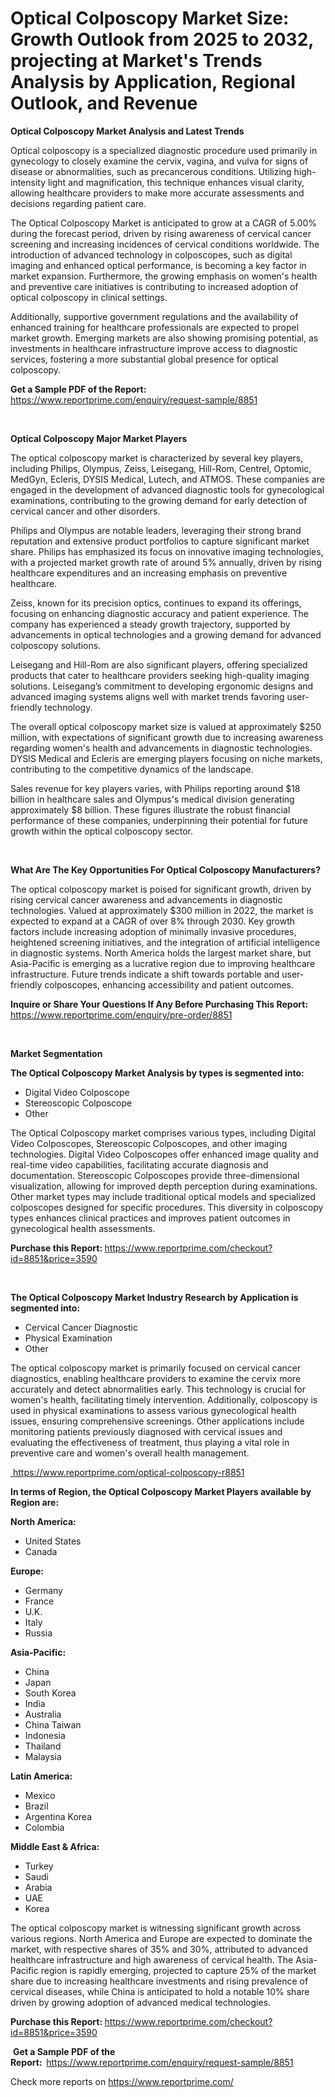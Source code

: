 <p><h1>Optical Colposcopy Market Size: Growth Outlook from 2025 to 2032, projecting at Market's Trends Analysis by Application, Regional Outlook, and Revenue</h1></p><p><strong>Optical Colposcopy Market Analysis and Latest Trends</strong></p>
<p><p>Optical colposcopy is a specialized diagnostic procedure used primarily in gynecology to closely examine the cervix, vagina, and vulva for signs of disease or abnormalities, such as precancerous conditions. Utilizing high-intensity light and magnification, this technique enhances visual clarity, allowing healthcare providers to make more accurate assessments and decisions regarding patient care.</p><p>The Optical Colposcopy Market is anticipated to grow at a CAGR of 5.00% during the forecast period, driven by rising awareness of cervical cancer screening and increasing incidences of cervical conditions worldwide. The introduction of advanced technology in colposcopes, such as digital imaging and enhanced optical performance, is becoming a key factor in market expansion. Furthermore, the growing emphasis on women's health and preventive care initiatives is contributing to increased adoption of optical colposcopy in clinical settings. </p><p>Additionally, supportive government regulations and the availability of enhanced training for healthcare professionals are expected to propel market growth. Emerging markets are also showing promising potential, as investments in healthcare infrastructure improve access to diagnostic services, fostering a more substantial global presence for optical colposcopy.</p></p>
<p><strong>Get a Sample PDF of the Report:&nbsp;</strong> <a href="https://www.reportprime.com/enquiry/request-sample/8851?utm_campaign=2945&utm_medium=2&utm_source=Github&utm_content=ia&utm_term=20032025&utm_id=optical-colposcopy">https://www.reportprime.com/enquiry/request-sample/8851</a></p>
<p>&nbsp;</p>
<p><strong>Optical Colposcopy Major Market Players</strong></p>
<p><p>The optical colposcopy market is characterized by several key players, including Philips, Olympus, Zeiss, Leisegang, Hill-Rom, Centrel, Optomic, MedGyn, Ecleris, DYSIS Medical, Lutech, and ATMOS. These companies are engaged in the development of advanced diagnostic tools for gynecological examinations, contributing to the growing demand for early detection of cervical cancer and other disorders.</p><p>Philips and Olympus are notable leaders, leveraging their strong brand reputation and extensive product portfolios to capture significant market share. Philips has emphasized its focus on innovative imaging technologies, with a projected market growth rate of around 5% annually, driven by rising healthcare expenditures and an increasing emphasis on preventive healthcare.</p><p>Zeiss, known for its precision optics, continues to expand its offerings, focusing on enhancing diagnostic accuracy and patient experience. The company has experienced a steady growth trajectory, supported by advancements in optical technologies and a growing demand for advanced colposcopy solutions.</p><p>Leisegang and Hill-Rom are also significant players, offering specialized products that cater to healthcare providers seeking high-quality imaging solutions. Leisegang’s commitment to developing ergonomic designs and advanced imaging systems aligns well with market trends favoring user-friendly technology.</p><p>The overall optical colposcopy market size is valued at approximately $250 million, with expectations of significant growth due to increasing awareness regarding women's health and advancements in diagnostic technologies. DYSIS Medical and Ecleris are emerging players focusing on niche markets, contributing to the competitive dynamics of the landscape.</p><p>Sales revenue for key players varies, with Philips reporting around $18 billion in healthcare sales and Olympus's medical division generating approximately $8 billion. These figures illustrate the robust financial performance of these companies, underpinning their potential for future growth within the optical colposcopy sector.</p></p>
<p>&nbsp;</p>
<p><strong>What Are The Key Opportunities For Optical Colposcopy Manufacturers?</strong></p>
<p><p>The optical colposcopy market is poised for significant growth, driven by rising cervical cancer awareness and advancements in diagnostic technologies. Valued at approximately $300 million in 2022, the market is expected to expand at a CAGR of over 8% through 2030. Key growth factors include increasing adoption of minimally invasive procedures, heightened screening initiatives, and the integration of artificial intelligence in diagnostic systems. North America holds the largest market share, but Asia-Pacific is emerging as a lucrative region due to improving healthcare infrastructure. Future trends indicate a shift towards portable and user-friendly colposcopes, enhancing accessibility and patient outcomes.</p></p>
<p><strong>Inquire or Share Your Questions If Any Before Purchasing This Report:</strong> <a href="https://www.reportprime.com/enquiry/pre-order/8851?utm_campaign=2945&utm_medium=2&utm_source=Github&utm_content=ia&utm_term=20032025&utm_id=optical-colposcopy">https://www.reportprime.com/enquiry/pre-order/8851</a></p>
<p>&nbsp;</p>
<p><strong>Market Segmentation</strong></p>
<p><strong>The Optical Colposcopy Market Analysis by types is segmented into:</strong></p>
<p><ul><li>Digital Video Colposcope</li><li>Stereoscopic Colposcope</li><li>Other</li></ul></p>
<p><p>The Optical Colposcopy market comprises various types, including Digital Video Colposcopes, Stereoscopic Colposcopes, and other imaging technologies. Digital Video Colposcopes offer enhanced image quality and real-time video capabilities, facilitating accurate diagnosis and documentation. Stereoscopic Colposcopes provide three-dimensional visualization, allowing for improved depth perception during examinations. Other market types may include traditional optical models and specialized colposcopes designed for specific procedures. This diversity in colposcopy types enhances clinical practices and improves patient outcomes in gynecological health assessments.</p></p>
<p><strong>Purchase this Report:&nbsp;</strong><a href="https://www.reportprime.com/checkout?id=8851&price=3590&utm_campaign=2945&utm_medium=2&utm_source=Github&utm_content=ia&utm_term=20032025&utm_id=optical-colposcopy">https://www.reportprime.com/checkout?id=8851&price=3590</a></p>
<p>&nbsp;</p>
<p><strong>The Optical Colposcopy Market Industry Research by Application is segmented into:</strong></p>
<p><ul><li>Cervical Cancer Diagnostic</li><li>Physical Examination</li><li>Other</li></ul></p>
<p><p>The optical colposcopy market is primarily focused on cervical cancer diagnostics, enabling healthcare providers to examine the cervix more accurately and detect abnormalities early. This technology is crucial for women's health, facilitating timely intervention. Additionally, colposcopy is used in physical examinations to assess various gynecological health issues, ensuring comprehensive screenings. Other applications include monitoring patients previously diagnosed with cervical issues and evaluating the effectiveness of treatment, thus playing a vital role in preventive care and women's overall health management.</p></p>
<p><a href="https://www.reportprime.com/optical-colposcopy-r8851?utm_campaign=2945&utm_medium=2&utm_source=Github&utm_content=ia&utm_term=20032025&utm_id=optical-colposcopy">&nbsp;https://www.reportprime.com/optical-colposcopy-r8851</a></p>
<p><strong>In terms of Region, the Optical Colposcopy Market Players available by Region are:</strong></p>
<p>
    <p> <strong> North America: </strong>
        <ul>
            <li>United States</li>
            <li>Canada</li>
        </ul>
        </p> 
    <p> <strong> Europe: </strong>
        <ul>
            <li>Germany</li>
            <li>France</li>
            <li>U.K.</li>
            <li>Italy</li>
            <li>Russia</li>
        </ul>
        </p> 
    <p> <strong> Asia-Pacific: </strong>
        <ul>
            <li>China</li>
            <li>Japan</li>
            <li>South Korea</li>
            <li>India</li>
            <li>Australia</li>
            <li>China Taiwan</li>
            <li>Indonesia</li>
            <li>Thailand</li>
            <li>Malaysia</li>
        </ul>
        </p> 
    <p> <strong> Latin America: </strong>
        <ul>
            <li>Mexico</li>
            <li>Brazil</li>
            <li>Argentina Korea</li>
            <li>Colombia</li>
        </ul>
        </p> 
    <p> <strong> Middle East & Africa: </strong>
        <ul>
            <li>Turkey</li>
            <li>Saudi</li>
            <li>Arabia</li>
            <li>UAE</li>
            <li>Korea</li>
        </ul>
    </p>
    </p>
<p><p>The optical colposcopy market is witnessing significant growth across various regions. North America and Europe are expected to dominate the market, with respective shares of 35% and 30%, attributed to advanced healthcare infrastructure and high awareness of cervical health. The Asia-Pacific region is rapidly emerging, projected to capture 25% of the market share due to increasing healthcare investments and rising prevalence of cervical diseases, while China is anticipated to hold a notable 10% share driven by growing adoption of advanced medical technologies.</p></p>
<p><strong>Purchase this Report: </strong><a href="https://www.reportprime.com/checkout?id=8851&price=3590&utm_campaign=2945&utm_medium=2&utm_source=Github&utm_content=ia&utm_term=20032025&utm_id=optical-colposcopy">https://www.reportprime.com/checkout?id=8851&price=3590</a></p>
<p>&nbsp;<strong>Get a Sample PDF of the Report:&nbsp;&nbsp;</strong><a href="https://www.reportprime.com/enquiry/request-sample/8851?utm_campaign=2945&utm_medium=2&utm_source=Github&utm_content=ia&utm_term=20032025&utm_id=optical-colposcopy">https://www.reportprime.com/enquiry/request-sample/8851</a></p>
<p><strong></strong></p>
<p>Check more reports on <a href="https://www.reportprime.com/?utm_campaign=2945&utm_medium=2&utm_source=Github&utm_content=ia&utm_term=20032025&utm_id=optical-colposcopy">https://www.reportprime.com/</a></p>